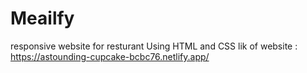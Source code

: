 # Meailfy
responsive website for resturant Using HTML and CSS
lik of website :
https://astounding-cupcake-bcbc76.netlify.app/
